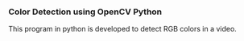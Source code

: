 <h3>Color Detection using OpenCV Python</h3>
This program in python is developed to detect RGB colors in a video.
